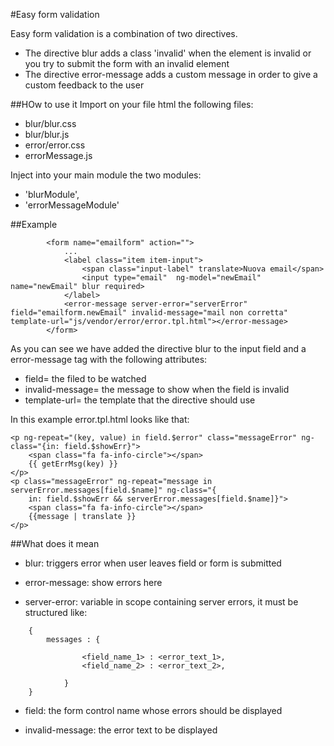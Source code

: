 #Easy form validation

Easy form validation is a combination of two directives.

* The directive blur adds a class 'invalid' when the element is invalid or you try to submit the form with an invalid element 
* The directive error-message adds a custom message in order to give a custom feedback to the user

##HOw to use it
Import on your file html the following files:
* blur/blur.css
* blur/blur.js
* error/error.css
* errorMessage.js

Inject into your main module the two modules:
* 'blurModule',
* 'errorMessageModule'

##Example

            <form name="emailform" action="">
                ...
                <label class="item item-input">
                    <span class="input-label" translate>Nuova email</span>
                    <input type="email"  ng-model="newEmail" name="newEmail" blur required>
                </label>
                <error-message server-error="serverError" field="emailform.newEmail" invalid-message="mail non corretta" template-url="js/vendor/error/error.tpl.html"></error-message>
            </form>

As you can see we have added the directive blur to the input field and a error-message tag with the following attributes:
* field= the filed to be watched
* invalid-message= the message to show when the field is invalid
* template-url= the template that the directive should use

In this example error.tpl.html looks like that:
```
<p ng-repeat="(key, value) in field.$error" class="messageError" ng-class="{in: field.$showErr}">
    <span class="fa fa-info-circle"></span>
    {{ getErrMsg(key) }}
</p>
<p class="messageError" ng-repeat="message in serverError.messages[field.$name]" ng-class="{
    in: field.$showErr && serverError.messages[field.$name]}">
    <span class="fa fa-info-circle"></span>
    {{message | translate }}
</p>
```


##What does it mean

* blur: triggers error when user leaves field or form is submitted

* error-message: show errors here

* server-error: variable in scope containing server errors, it must be structured like:

```
    {
        messages : {

                <field_name_1> : <error_text_1>,
                <field_name_2> : <error_text_2>,
                
            }
    }
```

* field: the form control name whose errors should be displayed

* invalid-message: the error text to be displayed


